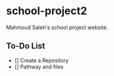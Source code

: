 # school-project2
Mahmoud Saleh's school project website.

## To-Do List
- [] Create a Repository
- [] Pathway and files
